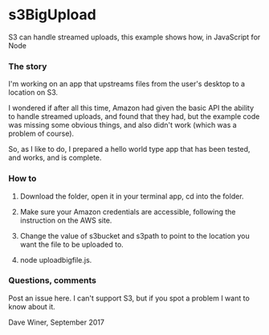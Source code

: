 # s3BigUpload

S3 can handle streamed uploads, this example shows how, in JavaScript for Node

### The story

I'm working on an app that upstreams files from the user's desktop to a location on S3. 

I wondered if after all this time, Amazon had given the basic API the ability to handle streamed uploads, and found that they had, but the example code was missing some obvious things, and also didn't work (which was a problem of course). 

So, as I like to do, I prepared a hello world type app that has been tested, and works, and is complete. 

### How to

1. Download the folder, open it in your terminal app, cd into the folder.

2. Make sure your Amazon credentials are accessible, following the instruction on the AWS site. 

3. Change the value of s3bucket and s3path to point to the location you want the file to be uploaded to.

4. node uploadbigfile.js. 

### Questions, comments

Post an issue here. I can't support S3, but if you spot a problem I want to know about it.

Dave Winer, September 2017


